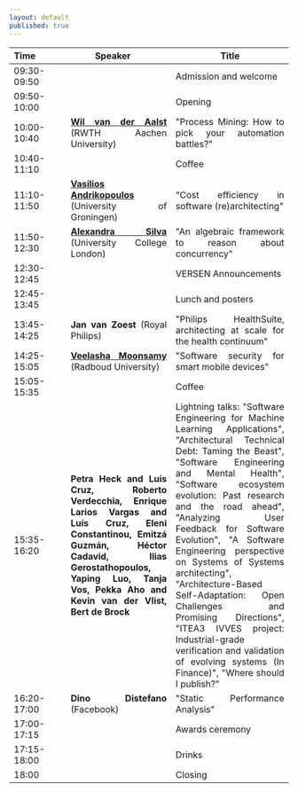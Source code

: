 ```yaml
---
layout: default
published: true
---
```


<table class="table borderless nowrap" cellspacing="10">
<thead>
<tr>
<th style="text-align: center"><font size="3.5">Time</font>&nbsp;&nbsp;&nbsp;&nbsp;&nbsp;&nbsp;&nbsp;&nbsp;&nbsp;&nbsp;&nbsp;</th>
<th style="text-align: center"><font size="3.5">Speaker</font>&nbsp;&nbsp;&nbsp;&nbsp;&nbsp;</th>
<th style="text-align: center"><font size="3.5">Title</font></th>
</tr>
</thead>
<tbody>
<tr>
<td style="text-align: justify">09:30-09:50</td>
<td style="text-align: justify"></td>
<td style="text-align: justify">Admission and welcome</td>
</tr>
<tr>
<td style="text-align: justify">09:50-10:00</td>
<td style="text-align: justify"></td>
<td style="text-align: justify">Opening</td>
</tr>
<tr>
<td style="text-align: justify">10:00-10:40</td>
<td style="text-align: justify"><b class="keywords"> <a href="http://www.padsweb.rwth-aachen.de/wvdaalst/">Wil van der Aalst</a></b> (RWTH Aachen University)</td>
<td style="text-align: justify">"Process Mining: How to pick your automation battles?"</td>
</tr>
<tr>
<td style="text-align: justify">10:40-11:10</td>
<td style="text-align: justify"></td>
<td style="text-align: justify">Coffee</td>
</tr>
<tr>
<td style="text-align: justify">11:10-11:50</td>
<td style="text-align: justify"><b class="keywords"><a href="https://vandriko.github.io/">Vasilios Andrikopoulos</a></b> (University of Groningen)</td>
<td style="text-align: justify">"Cost efficiency in software (re)architecting"</td>
</tr>
<tr>
<td style="text-align: justify">11:50-12:30</td>
<td style="text-align: justify"><b class="keywords"><a href="https://alexandrasilva.org/#/main.html">Alexandra Silva</a></b> (University College London)</td>
<td style="text-align: justify">"An algebraic framework to reason about concurrency"</td>
</tr>
<tr>
<td style="text-align: justify">12:30-12:45</td>
<td style="text-align: justify"></td>
<td style="text-align: justify">VERSEN Announcements</td>
</tr>
<tr>
<td style="text-align: justify">12:45-13:45</td>
<td style="text-align: justify"></td>
<td style="text-align: justify">Lunch and posters</td>
</tr>
<tr>
<td style="text-align: justify">13:45-14:25</td>
<td style="text-align: justify"><b class="keywords">Jan van Zoest</b> (Royal Philips)</td>
<td style="text-align: justify">"Philips HealthSuite, architecting at scale for the health continuum"</td>
</tr>
<tr> 
<td style="text-align: justify">14:25-15:05</td>
<td style="text-align: justify"><b class="keywords"><a href="https://veelasha.org/">Veelasha Moonsamy</a></b> (Radboud University)</td>
<td style="text-align: justify">"Software security for smart mobile devices"</td>
</tr>
<tr>
<td style="text-align: justify">15:05-15:35</td>
<td style="text-align: justify"><b class="keywords"></b></td>
<td style="text-align: justify">Coffee</td>
</tr>
<tr>
<td style="text-align: justify">15:35-16:20</td>
<td style="text-align: justify"><b class="keywords">Petra Heck and Luís Cruz, Roberto Verdecchia, Enrique Larios Vargas and Luís Cruz, Eleni Constantinou, Emitzá Guzmán, Héctor Cadavid, Ilias Gerostathopoulos, Yaping Luo, Tanja Vos, Pekka Aho and Kevin van der Vlist, Bert de Brock</b></td>
<td style="text-align: justify">Lightning talks: "Software Engineering for Machine Learning Applications", "Architectural Technical Debt: Taming the Beast", "Software Engineering and Mental Health", "Software ecosystem evolution: Past research and the road ahead", "Analyzing User Feedback for Software Evolution", "A Software Engineering perspective on Systems of Systems architecting", "Architecture-Based Self-Adaptation: Open Challenges and Promising Directions", "ITEA3 IVVES project: Industrial-grade verification and validation of evolving systems (In Finance)", "Where should I publish?"</td>
</tr>
<tr>
<td style="text-align: justify">16:20-17:00</td>
<td style="text-align: justify"><b class="keywords">Dino Distefano</b> (Facebook)</td>
<td style="text-align: justify">"Static Performance Analysis"</td>
</tr>
<tr>
<td style="text-align: justify">17:00-17:15</td>
<td style="text-align: justify"></td>
<td style="text-align: justify">Awards ceremony</td>
</tr>
<tr>
<td style="text-align: justify">17:15-18:00</td>
<td style="text-align: justify"></td>
<td style="text-align: justify">Drinks</td>
</tr>
<tr>
<td style="text-align: justify">18:00</td>
<td style="text-align: justify"><b class="keywords"></b></td>
<td style="text-align: justify">Closing</td>
</tr>
</tbody>
</table>
